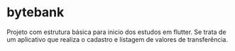 # bytebank

Projeto com estrutura básica para inicio dos estudos em flutter.
Se trata de um aplicativo que realiza o cadastro e listagem de valores de transferência.
